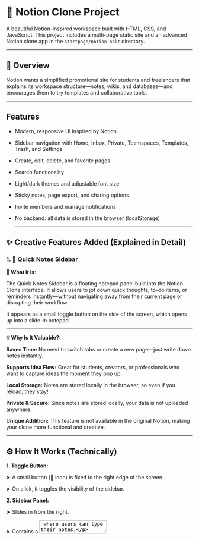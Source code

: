 # 📝 Notion Clone Project

A beautiful Notion-inspired workspace built with HTML, CSS, and JavaScript. This project includes a multi-page static site and an advanced Notion clone app in the `startpage/notion-bolt` directory.

--- 
## 📌 Overview

Notion wants a simplified promotional site for students and freelancers that explains its workspace structure—notes, wikis, and databases—and encourages them to try templates and collaborative tools.

---

## Features

- Modern, responsive UI inspired by Notion
- Sidebar navigation with Home, Inbox, Private, Teamspaces, Templates, Trash, and Settings
- Create, edit, delete, and favorite pages
- Search functionality
- Light/dark themes and adjustable font size
- Sticky notes, page export, and sharing options
- Invite members and manage notifications
- No backend: all data is stored in the browser (localStorage)

  ---

## ✨ Creative Features Added (Explained in Detail)

### 1. 📝 Quick Notes Sidebar

**🧾 What it is:** 

The Quick Notes Sidebar is a floating notepad panel built into the Notion Clone interface. It allows users to jot down quick thoughts, to-do items, or reminders instantly—without navigating away from their current page or disrupting their workflow.

It appears as a small toggle button on the side of the screen, which opens up into a slide-in notepad.

---
**💡 Why Is It Valuable?:** 

   **Saves Time:** No need to switch tabs or create a new page—just write down notes instantly.

   **Supports Idea Flow:** Great for students, creators, or professionals who want to capture ideas the moment they pop up.

   **Local Storage:** Notes are stored locally in the browser, so even if you reload, they stay!

   **Private & Secure:** Since notes are stored locally, your data is not uploaded anywhere.

   **Unique Addition:** This feature is not available in the original Notion, making your clone more functional and creative.

---
## ⚙️ How It Works (Technically)

**1. Toggle Button:**

➤ A small button (📝 icon) is fixed to the right edge of the screen.

➤ On click, it toggles the visibility of the sidebar.

**2. Sidebar Panel:**

➤ Slides in from the right.

➤ Contains a <textarea> where users can type their notes.

**3. Save Notes:**

➤ Uses JavaScript + localStorage to save the notes in the browser.

➤ Notes persist even after page reload.

**4. Close Button:**

➤ Users can hide the sidebar anytime by clicking the close (❌) icon.

---

## 🌐 Example UI Flow:
Click 📝 → Sidebar slides in → Type something → It auto-saves using localStorage → Close it anytime.

---

## 🛠️ Technologies Used
- **HTML5** –Pages for note categories, embedded videos, and real-time collaboration promo

- **CSS3** – Soft typography, collapsible menus, floating sidebars

- **JavaScript** – Toggle views (list, Kanban), collapsible blocks, copy-to-clipboard
  
- **Google Fonts** – Clean, modern typography
  
- **Figma (Design Phase)** – Layout of dashboard, note blocks, and call-to-action sections
---



## 📁 Folder Structure

```
/ (root)
├── index.html                # Main landing page
├── styles.css                # Main styles
├── script.js                 # Header navigation logic
├── [other HTML pages]        # login, calendar, mail, ai, enterprise, pricing, etc.
├── assets/                   # Images, icons, videos
├── startpage/
│   └── notion-bolt/          # Advanced Notion clone app
│       ├── index.html
│       ├── styles.css
│       ├── script.js
│       ├── package.json
│       └── ...
```

## 🚀 How to Run the Project

1. Clone this repository:
   ```bash
   git clone https://github.com/RaginiSingh2024/Notion-Clone-Project.git
   ```

2. Open the folder and run the HTML file in your browser:
   ```bash
   cd Notion-clone-project
   open index.html   # or double-click the file manually
   ```

---

## 🌐 Live Demo

> Deployed via GitHub Pages:  
> [https://RaginiSingh2024.github.io/Notion-Clone-Project/](https://RaginiSingh2024.github.io/Notion-Clone-Project/)

---


## 📈 Future Enhancements

**🔒User Authentication**

Implement login/signup functionality using Firebase or OAuth to allow personalized note-taking and workspace management.

**🌙 Dark Mode Toggle**

Add a dark/light mode switch using CSS variables and JavaScript for better accessibility and user preference.

**📤 Cloud Syncing**

Store notes and pages on cloud databases (e.g., Firebase, Supabase) for cross-device support and data safety.

**🧩 Custom Templates**
Allow users to create and save their own templates for docs, wikis, and kanban boards.

**📅 Calendar & Reminders Integration**
Integrate a calendar system with the ability to set tasks, events, and automated reminders.

**📝 Markdown Support**
Enable users to write notes in markdown syntax and preview formatted output live.

**🧠 AI Summarizer / Assistant**
Add a basic AI assistant to help summarize long notes or suggest tags automatically.

**💬 Collaboration Support**
Introduce shared pages or live collaborative editing with WebSocket or Firebase Realtime DB.

**📎 File Attachments**
Let users upload and attach files/images within their pages or notes.


**🔍 Advanced Search**
Implement a smarter, fuzzy search to help users find any content across the workspace instantly.

---

## 🔗 Additional Resources

- 🎨 **Figma Prototype For Website:** [View UI Design](https://www.figma.com/design/zahiyoE4ROINoXP8fxze8g/Notion-Clone-Project?node-id=0-1&t=Q0kXyw3YA5KfXx7f-1)
- 🎨 **Figma Prototype For App:** [View UI Design](https://www.figma.com/design/zahiyoE4ROINoXP8fxze8g/Notion-Clone-Project?node-id=13-18&t=Q0kXyw3YA5KfXx7f-1)
- 📊 **Business Model Canvas:** [View Document](https://docs.google.com/spreadsheets/d/1jN0wnT8u4Vzsxdn18lJOmF0uYwDTc9JhzG5Pq_0VOLY/edit?usp=sharing)

---

## 📬 Contact

Created by Ragini Singh
GitHub: [https://github.com/RaginiSingh2024](https://github.com/RaginiSingh2024)  
Email: raginisingh.sejal@gmail.com

---
